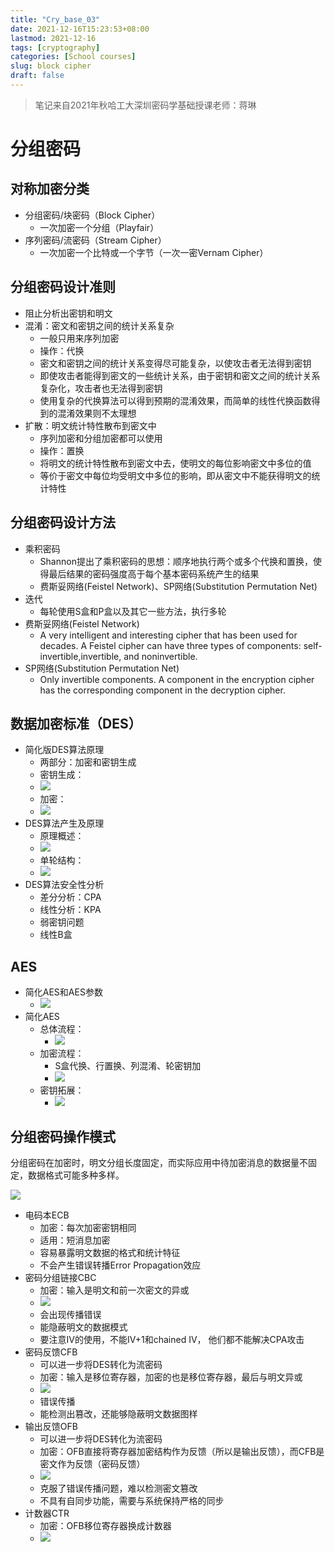```yaml
---
title: "Cry_base_03"
date: 2021-12-16T15:23:53+08:00
lastmod: 2021-12-16
tags: [cryptography]
categories: [School courses]
slug: block cipher
draft: false
---
```

> 笔记来自2021年秋哈工大深圳密码学基础授课老师：蒋琳

# 分组密码
## 对称加密分类
- 分组密码/块密码（Block Cipher）
    - 一次加密一个分组（Playfair）
- 序列密码/流密码（Stream Cipher）
    - 一次加密一个比特或一个字节（一次一密Vernam Cipher）
## 分组密码设计准则
- 阻止分析出密钥和明文
- 混淆：密文和密钥之间的统计关系复杂
    - 一般只用来序列加密
    - 操作：代换
    - 密文和密钥之间的统计关系变得尽可能复杂，以使攻击者无法得到密钥
    - 即使攻击者能得到密文的一些统计关系，由于密钥和密文之间的统计关系复杂化，攻击者也无法得到密钥
    - 使用复杂的代换算法可以得到预期的混淆效果，而简单的线性代换函数得到的混淆效果则不太理想
- 扩散：明文统计特性散布到密文中
    - 序列加密和分组加密都可以使用
    - 操作：置换
    - 将明文的统计特性散布到密文中去，使明文的每位影响密文中多位的值
    - 等价于密文中每位均受明文中多位的影响，即从密文中不能获得明文的统计特性
## 分组密码设计方法
- 乘积密码
    - Shannon提出了乘积密码的思想：顺序地执行两个或多个代换和置换，使得最后结果的密码强度高于每个基本密码系统产生的结果
    - 费斯妥网络(Feistel Network)、SP网络(Substitution Permutation Net)
- 迭代
    - 每轮使用S盒和P盒以及其它一些方法，执行多轮
- 费斯妥网络(Feistel Network)
    - A very intelligent and interesting cipher that has been used for decades. A Feistel cipher can have three types of components: self-invertible,invertible, and noninvertible. 
- SP网络(Substitution Permutation Net)
    - Only invertible components. A component in the encryption cipher has the corresponding component in the decryption cipher. 
## 数据加密标准（DES）
- 简化版DES算法原理
    - 两部分：加密和密钥生成
    - 密钥生成：
    - ![](https://raw.githubusercontent.com/QizhengZou/Drawing_bed/main/20211217115627.png)
    - 加密：
    - ![](https://raw.githubusercontent.com/QizhengZou/Drawing_bed/main/20211217115848.png)
- DES算法产生及原理
    - 原理概述：
    - ![](https://raw.githubusercontent.com/QizhengZou/Drawing_bed/main/20211217120045.png)
    - 单轮结构：
    - ![](https://raw.githubusercontent.com/QizhengZou/Drawing_bed/main/20211217120201.png)
- DES算法安全性分析
    - 差分分析：CPA
    - 线性分析：KPA
    - 弱密钥问题
    - 线性B盒
## AES
- 简化AES和AES参数
    - ![](https://raw.githubusercontent.com/QizhengZou/Drawing_bed/main/20211217120503.png)
- 简化AES
    - 总体流程：
        - ![](https://raw.githubusercontent.com/QizhengZou/Drawing_bed/main/20211217120601.png)
    - 加密流程：
        - S盒代换、行置换、列混淆、轮密钥加
        - ![](https://raw.githubusercontent.com/QizhengZou/Drawing_bed/main/20211217120719.png)
    - 密钥拓展：
        - ![](https://raw.githubusercontent.com/QizhengZou/Drawing_bed/main/20211217120750.png)
## 分组密码操作模式
分组密码在加密时，明文分组长度固定，而实际应用中待加密消息的数据量不固定，数据格式可能多种多样。

![](https://raw.githubusercontent.com/QizhengZou/Drawing_bed/main/20211219090638.png)

- 电码本ECB
    - 加密：每次加密密钥相同
    - 适用：短消息加密
    - 容易暴露明文数据的格式和统计特征
    - 不会产生错误转播Error Propagation效应
- 密码分组链接CBC
    - 加密：输入是明文和前一次密文的异或
    - ![](https://raw.githubusercontent.com/QizhengZou/Drawing_bed/main/20211219090926.png)
    - 会出现传播错误    
    - 能隐蔽明文的数据模式
    - 要注意IV的使用，不能IV+1和chained IV， 他们都不能解决CPA攻击
- 密码反馈CFB
    - 可以进一步将DES转化为流密码
    - 加密：输入是移位寄存器，加密的也是移位寄存器，最后与明文异或
    - ![](https://raw.githubusercontent.com/QizhengZou/Drawing_bed/main/20211219091026.png)
    - 错误传播
    - 能检测出篡改，还能够隐蔽明文数据图样
- 输出反馈OFB
    - 可以进一步将DES转化为流密码
    - 加密：OFB直接将寄存器加密结构作为反馈（所以是输出反馈），而CFB是密文作为反馈（密码反馈）
    - ![](https://raw.githubusercontent.com/QizhengZou/Drawing_bed/main/20211219091128.png)
    - 克服了错误传播问题，难以检测密文篡改
    - 不具有自同步功能，需要与系统保持严格的同步
- 计数器CTR
    - 加密：OFB移位寄存器换成计数器
    - ![](https://raw.githubusercontent.com/QizhengZou/Drawing_bed/main/20211219091227.png)
